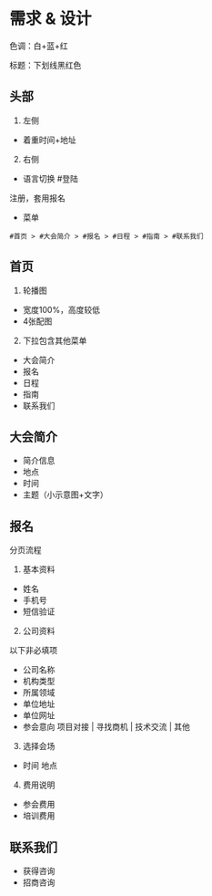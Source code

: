 # 需求 & 设计

色调：白+蓝+红

标题：下划线黑红色

## 头部

1. 左侧

- 着重时间+地址

2. 右侧

- 语言切换 #登陆

注册，套用报名

- 菜单

`#首页 > #大会简介 > #报名 > #日程 > #指南 > #联系我们`

##  首页

1. 轮播图

- 宽度100%，高度较低
- 4张配图

2. 下拉包含其他菜单
- 大会简介
- 报名 
- 日程 
- 指南  
- 联系我们

## 大会简介

- 简介信息
- 地点
- 时间
- 主题（小示意图+文字）

## 报名

分页流程

1. 基本资料

- 姓名
- 手机号
- 短信验证

2. 公司资料

以下非必填项

- 公司名称
- 机构类型
- 所属领域
- 单位地址
- 单位网址
- 参会意向
  项目对接 | 寻找商机 | 技术交流 | 其他

3. 选择会场

- 时间 地点

4. 费用说明

- 参会费用
- 培训费用

## 联系我们

- 获得咨询
- 招商咨询











